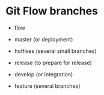 # Git Flow branches

* flow

* master        (or deployment)
* hotfixes      (several small branches)
* release       (to prepare for release)
* develop       (or integration)
* feature       (several branches)


